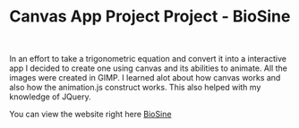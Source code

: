 
<h1>Canvas App Project Project - BioSine</h1><br>
 <p>In an effort to take a trigonometric equation and convert it into a interactive app I decided to create one using canvas and its abilities to animate. All the images were created in GIMP. I learned alot about how canvas works and also how the animation.js construct works. This also helped with my knowledge of JQuery.</p><br<br>
<p>You can view the website right here <a href="https://www.kerrycreech.art/synapps/Canvas/bioSine.html">BioSine</a></p>
